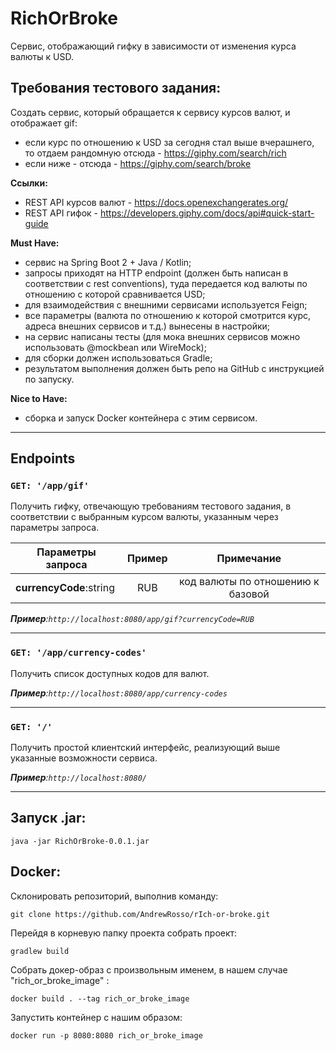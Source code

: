 # RichOrBroke 

Сервис, отображающий гифку в зависимости от изменения курса валюты к USD. 

## Требования тестового задания:

Создать сервис, который обращается к сервису курсов валют, и отображает gif:
- если курс по отношению к USD за сегодня стал выше вчерашнего, то отдаем рандомную отсюда - https://giphy.com/search/rich
- если ниже - отсюда - https://giphy.com/search/broke 

**Ссылки:**
- REST API курсов валют - https://docs.openexchangerates.org/
- REST API гифок - https://developers.giphy.com/docs/api#quick-start-guide

**Must Have:**
- сервис на Spring Boot 2 + Java / Kotlin;
- запросы приходят на HTTP endpoint (должен быть написан в соответствии с rest conventions), туда передается код валюты по отношению с которой сравнивается USD;
- для взаимодействия с внешними сервисами используется Feign;
- все параметры (валюта по отношению к которой смотрится курс, адреса внешних сервисов и т.д.) вынесены в настройки;
- на сервис написаны тесты (для мока внешних сервисов можно использовать @mockbean или WireMock);
- для сборки должен использоваться Gradle;
- результатом выполнения должен быть репо на GitHub с инструкцией по запуску.

**Nice to Have:**
- сборка и запуск Docker контейнера с этим сервисом.
***
## Endpoints
### `GET: '/app/gif'`
Получить гифку, отвечающую требованиям тестового задания, в соответствии с выбранным курсом валюты, указанным через параметры запроса.

| **Параметры запроса**   | **Пример** |          **Примечание**           |
|-------------------------|:----------:|:---------------------------------:|
| **currencyCode**:string |    RUB     | код валюты по отношению к базовой |

_**Пример**:`http://localhost:8080/app/gif?currencyCode=RUB`_
___
### `GET: '/app/currency-codes'`
Получить список доступных кодов для валют.

_**Пример**:`http://localhost:8080/app/currency-сodes`_
___
### `GET: '/'`
Получить простой клиентский интерфейс, реализующий выше указанные возможности сервиса.

_**Пример**:`http://localhost:8080/`_

-----
## Запуск .jar:
```
java -jar RichOrBroke-0.0.1.jar
```
## Docker:
Склонировать репозиторий, выполнив команду:   
```
git clone https://github.com/AndrewRosso/rIch-or-broke.git
```
Перейдя в корневую папку проекта собрать проект:    
```
gradlew build
```
Собрать докер-образ с произвольным именем, в нашем случае "rich_or_broke_image" :  
```
docker build . --tag rich_or_broke_image
```
Запустить контейнер с нашим образом:   
```
docker run -p 8080:8080 rich_or_broke_image
```